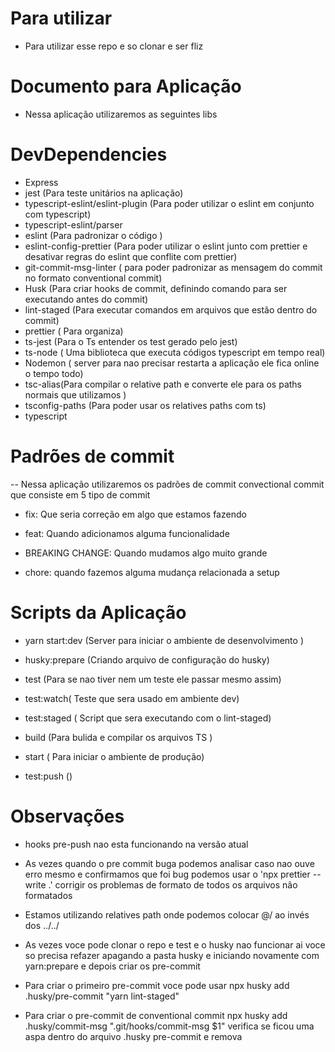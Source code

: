 # Para utilizar

- Para utilizar esse repo e so clonar e ser fliz

# Documento para Aplicação

- Nessa aplicação utilizaremos as seguintes libs

# DevDependencies

- Express
- jest (Para teste unitários na aplicação)
- typescript-eslint/eslint-plugin (Para poder utilizar o eslint em conjunto com typescript)
- typescript-eslint/parser
- eslint (Para padronizar o código )
- eslint-config-prettier (Para poder utilizar o eslint junto com prettier e desativar regras do eslint que conflite com prettier)
- git-commit-msg-linter ( para poder padronizar as mensagem do commit no formato conventional commit)
- Husk (Para criar hooks de commit, definindo comando para ser executando antes do commit)
- lint-staged (Para executar comandos em arquivos que estão dentro do commit)
- prettier ( Para organiza)
- ts-jest (Para o Ts entender os test gerado pelo jest)
- ts-node ( Uma biblioteca que executa códigos typescript em tempo real)
- Nodemon ( server para nao precisar restarta a aplicação ele fica online o tempo todo)
- tsc-alias(Para compilar o relative path e converte ele para os paths normais que utilizamos )
- tsconfig-paths (Para poder usar os relatives paths com ts)
- typescript

# Padrões de commit

-- Nessa aplicação utilizaremos os padrões de commit convectional commit que consiste em 5 tipo de commit

- fix: Que seria correção em algo que estamos fazendo

- feat: Quando adicionamos alguma funcionalidade

- BREAKING CHANGE: Quando mudamos algo muito grande

- chore: quando fazemos alguma mudança relacionada a setup

# Scripts da Aplicação

- yarn start:dev (Server para iniciar o ambiente de desenvolvimento )

- husky:prepare (Criando arquivo de configuração do husky)

- test (Para se nao tiver nem um teste ele passar mesmo assim)

- test:watch( Teste que sera usado em ambiente dev)

- test:staged ( Script que sera executando com o lint-staged)

- build (Para bulida e compilar os arquivos TS )

- start ( Para iniciar o ambiente de produção)

- test:push ()

# Observações

- hooks pre-push nao esta funcionando na versão atual

- As vezes quando o pre commit buga podemos analisar caso nao ouve erro mesmo e confirmamos que foi bug podemos usar o 'npx prettier --write .' corrigir os problemas de formato de todos os arquivos não formatados

- Estamos utilizando relatives path onde podemos colocar @/ ao invés dos ../../

- As vezes voce pode clonar o repo e test e o husky nao funcionar ai voce so precisa refazer apagando a pasta husky e iniciando novamente com yarn:prepare e depois criar os pre-commit

- Para criar o primeiro pre-commit voce pode usar npx husky add .husky/pre-commit "yarn lint-staged"

- Para criar o pre-commit de conventional commit npx husky add .husky/commit-msg ".git/hooks/commit-msg $1" verifica se ficou uma aspa dentro do arquivo .husky pre-commit e remova
